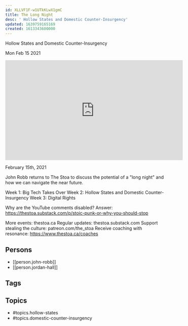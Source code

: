 ```yaml
---
id: XLLVF1F-w1UTkKLwX1gmC
title: The Long Night
desc: ' Hollow States and Domestic Counter-Insurgency'
updated: 1639759165169
created: 1613343600000
---
```



 Hollow States and Domestic Counter-Insurgency

Mon Feb 15 2021

<iframe width="560" height="315" src="https://www.youtube.com/embed/eC1wKJM6mVk" title="The Long Night: Hollow States and Domestic Counter-Insurgency w/ John Robb and Jordan Hall" frameborder="0" allow="accelerometer; autoplay; clipboard-write; encrypted-media; gyroscope; picture-in-picture" allowfullscreen ></iframe>

February 15th, 2021

John Robb returns to The Stoa to discuss the potential of a "long night" and how we can navigate the near future. 

Week 1: Big Tech Takes Over
Week 2: Hollow States and Domestic Counter-Insurgency
Week 3: Digital Rights

Why are the YouTube comments disabled? Answer: https://thestoa.substack.com/p/stoic-punk-or-why-you-should-stop

More events: thestoa.ca
Regular updates: thestoa.substack.com
Support stealing the culture: patreon.com/the_stoa
Receive coaching with resonance: https://www.thestoa.ca/coaches

## Persons

- [[person.john-robb]]
- [[person.jordan-hall]]

## Tags



## Topics

- #topics.hollow-states
- #topics.domestic-counter-insurgency

